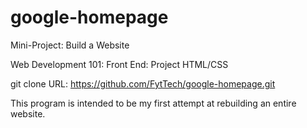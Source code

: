 # google-homepage
Mini-Project: Build a Website

Web Development 101: Front End: Project HTML/CSS

git clone URL: https://github.com/FytTech/google-homepage.git

This program is intended to be my first attempt at rebuilding an entire website.
